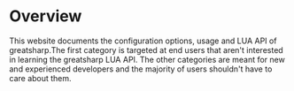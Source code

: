# Overview

This website documents the configuration options, usage and LUA API of greatsharp.The first category is targeted at end users that aren't interested in learning the greatsharp LUA API. The other categories are meant for new and experienced developers and the majority of users shouldn't have to care about them.

